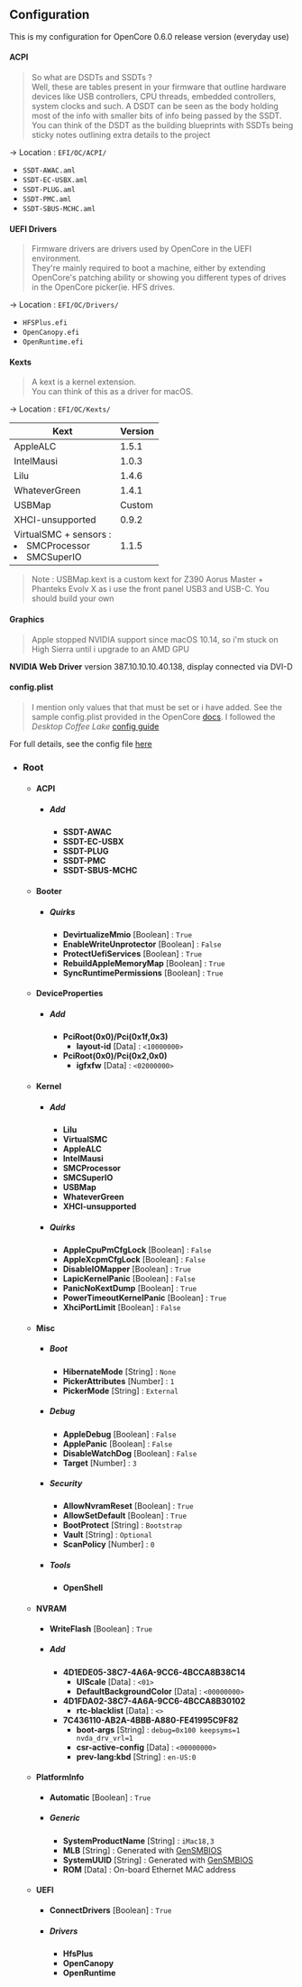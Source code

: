 ## Configuration

This is my configuration for OpenCore 0.6.0 release version (everyday use)

#### ACPI

> So what are DSDTs and SSDTs ?  
> Well, these are tables present in your firmware that outline hardware devices like USB controllers, CPU threads, embedded controllers, system clocks and such. A DSDT can be seen as the body holding most of the info with smaller bits of info being passed by the SSDT.
> You can think of the DSDT as the building blueprints with SSDTs being sticky notes outlining extra details to the project

→ Location : `EFI/OC/ACPI/`

- `SSDT-AWAC.aml`
- `SSDT-EC-USBX.aml`
- `SSDT-PLUG.aml`
- `SSDT-PMC.aml`
- `SSDT-SBUS-MCHC.aml`


#### UEFI Drivers


> Firmware drivers are drivers used by OpenCore in the UEFI environment.  
> They're mainly required to boot a machine, either by extending OpenCore's   patching ability or showing you different types of drives in the OpenCore picker(ie. HFS drives.

→ Location : `EFI/OC/Drivers/`

- `HFSPlus.efi`
- `OpenCanopy.efi`
- `OpenRuntime.efi`


#### Kexts

> A kext is a kernel extension.  
> You can think of this as a driver for macOS.

→ Location : `EFI/OC/Kexts/`

Kext | Version
--- | ---
AppleALC | 1.5.1
IntelMausi | 1.0.3
Lilu | 1.4.6
WhateverGreen | 1.4.1
USBMap | Custom
XHCI-unsupported | 0.9.2
VirtualSMC + sensors : <br> <li>SMCProcessor</li><li>SMCSuperIO</li> | 1.1.5

> Note : USBMap.kext is a custom kext for Z390 Aorus Master + Phanteks Evolv X as i use the front panel USB3 and USB-C. You should build your own


#### Graphics

> Apple stopped NVIDIA support since macOS 10.14, so i'm stuck on High Sierra until i upgrade to an AMD GPU

**NVIDIA Web Driver** version 387.10.10.10.40.138, display connected via DVI-D


#### config.plist

> I mention only values that that must be set or i have added. See the sample config.plist provided in the OpenCore [docs](https://github.com/acidanthera/OpenCorePkg/tree/master/Docs).
> I followed the *Desktop Coffee Lake* [config guide](https://dortania.github.io/OpenCore-Install-Guide/config.plist/coffee-lake.html#starting-point)

For full details, see the config file [here](/EFI/OC/config.plist)

- ### Root
	- #### ACPI
		- ##### Add
			- **SSDT-AWAC**
			- **SSDT-EC-USBX**
			- **SSDT-PLUG**
			- **SSDT-PMC**
			- **SSDT-SBUS-MCHC**
	- #### Booter
		- ##### Quirks
			- **DevirtualizeMmio** [Boolean] : `True`
			- **EnableWriteUnprotector** [Boolean] : `False`
			- **ProtectUefiServices** [Boolean] : `True`
			- **RebuildAppleMemoryMap** [Boolean] : `True`
			- **SyncRuntimePermissions** [Boolean] : `True`
	- #### DeviceProperties
		- ##### Add
			- **PciRoot(0x0)/Pci(0x1f,0x3)**
				- **layout-id** [Data] : `<10000000>`
			- **PciRoot(0x0)/Pci(0x2,0x0)**
				- **igfxfw** [Data] : `<02000000>`
	- #### Kernel
		- ##### Add
			- **Lilu**
			- **VirtualSMC**
			- **AppleALC**
			- **IntelMausi**
			- **SMCProcessor**
			- **SMCSuperIO**
			- **USBMap**
			- **WhateverGreen**
			- **XHCI-unsupported**
		- ##### Quirks
			- **AppleCpuPmCfgLock** [Boolean] : `False`
			- **AppleXcpmCfgLock** [Boolean] : `False`
			- **DisableIOMapper** [Boolean] : `True`
			- **LapicKernelPanic** [Boolean] : `False`
			- **PanicNoKextDump** [Boolean] : `True`
			- **PowerTimeoutKernelPanic** [Boolean] : `True`
			- **XhciPortLimit** [Boolean] : `False`
	- #### Misc
		- ##### Boot
			- **HibernateMode** [String] : `None`
			- **PickerAttributes** [Number] : `1`
			- **PickerMode** [String] : `External`
		- ##### Debug
			- **AppleDebug** [Boolean] : `False`
			- **ApplePanic** [Boolean] : `False`
			- **DisableWatchDog** [Boolean] : `False`
			- **Target** [Number] : `3`
		- ##### Security
			- **AllowNvramReset** [Boolean] : `True`
			- **AllowSetDefault** [Boolean] : `True`
			- **BootProtect** [String] : `Bootstrap`
			- **Vault** [String] : `Optional`
			- **ScanPolicy** [Number] : `0`
		- ##### Tools
			- **OpenShell**
	- #### NVRAM
		- **WriteFlash** [Boolean] : `True`
		- ##### Add
			- **4D1EDE05-38C7-4A6A-9CC6-4BCCA8B38C14**
				- **UIScale** [Data] : `<01>`
				- **DefaultBackgroundColor** [Data] : `<00000000>`
			- **4D1FDA02-38C7-4A6A-9CC6-4BCCA8B30102**
				- **rtc-blacklist** [Data] : `<>`
			- **7C436110-AB2A-4BBB-A880-FE41995C9F82**
				- **boot-args** [String] : `debug=0x100 keepsyms=1 nvda_drv_vrl=1`
				- **csr-active-config** [Data] : `<00000000>`
				- **prev-lang:kbd** [String] : `en-US:0`
	- #### PlatformInfo
		- **Automatic** [Boolean] : `True`
		- ##### Generic
			- **SystemProductName** [String] : `iMac18,3`
			- **MLB** [String] : Generated with [GenSMBIOS](https://github.com/corpnewt/GenSMBIOS)
			- **SystemUUID** [String] : Generated with [GenSMBIOS](https://github.com/corpnewt/GenSMBIOS)
			- **ROM** [Data] : On-board Ethernet MAC address
	- #### UEFI
		- **ConnectDrivers** [Boolean] : `True`
		- ##### Drivers
			- **HfsPlus**
			- **OpenCanopy**
			- **OpenRuntime**
